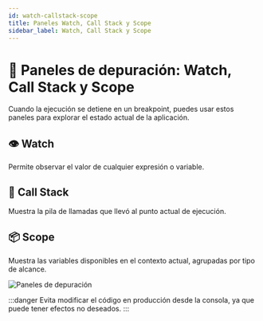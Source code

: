 ```yaml
---
id: watch-callstack-scope
title: Paneles Watch, Call Stack y Scope
sidebar_label: Watch, Call Stack y Scope
---
```


# 🧭 Paneles de depuración: Watch, Call Stack y Scope

Cuando la ejecución se detiene en un breakpoint, puedes usar estos paneles para explorar el estado actual de la aplicación.

## 👁 Watch

Permite observar el valor de cualquier expresión o variable.

## 🧵 Call Stack

Muestra la pila de llamadas que llevó al punto actual de ejecución.

## 📦 Scope

Muestra las variables disponibles en el contexto actual, agrupadas por tipo de alcance.

![Paneles de depuración](/img/sources-depuracion-paneles.png)

:::danger
Evita modificar el código en producción desde la consola, ya que puede tener efectos no deseados.
:::

